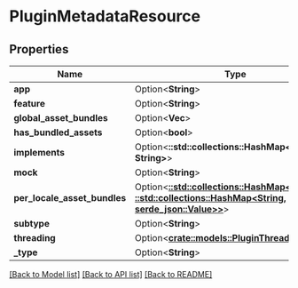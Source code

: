 # PluginMetadataResource

## Properties

Name | Type | Description | Notes
------------ | ------------- | ------------- | -------------
**app** | Option<**String**> |  | [optional]
**feature** | Option<**String**> |  | [optional]
**global_asset_bundles** | Option<**Vec<String>**> |  | [optional]
**has_bundled_assets** | Option<**bool**> |  | [optional]
**implements** | Option<**::std::collections::HashMap<String, String>**> |  | [optional]
**mock** | Option<**String**> |  | [optional]
**per_locale_asset_bundles** | Option<[**::std::collections::HashMap<String, ::std::collections::HashMap<String, serde_json::Value>>**](map.md)> |  | [optional]
**subtype** | Option<**String**> |  | [optional]
**threading** | Option<[**crate::models::PluginThreadingModel**](PluginThreadingModel.md)> |  | [optional]
**_type** | Option<**String**> |  | [optional]

[[Back to Model list]](../README.md#documentation-for-models) [[Back to API list]](../README.md#documentation-for-api-endpoints) [[Back to README]](../README.md)


